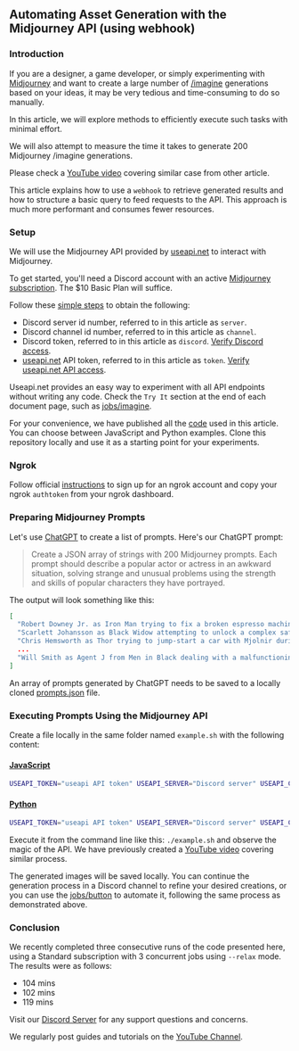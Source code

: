 ## Automating Asset Generation with the Midjourney API (using webhook)

### Introduction

If you are a designer, a game developer, or simply experimenting with [Midjourney](https://midjourney.com) and want to create a large number of [/imagine](https://docs.midjourney.com/docs/quick-start#5-use-the-imagine-command) generations based on your ideas, it may be very tedious and time-consuming to do so manually.

In this article, we will explore methods to efficiently execute such tasks with minimal effort.   

We will also attempt to measure the time it takes to generate 200 Midjourney /imagine generations.

Please check a [YouTube video](https://youtu.be/SIiPnTJ9SHU) covering similar case from other article.

This article explains how to use a `webhook` to retrieve generated results and how to structure a basic query to feed requests to the API. This approach is much more performant and consumes fewer resources.

### Setup 

We will use the Midjourney API provided by [useapi.net](https://useapi.net) to interact with Midjourney.

To get started, you'll need a Discord account with an active [Midjourney subscription](https://docs.midjourney.com/docs/plans#plan-comparison). The $10 Basic Plan will suffice.

Follow these [simple steps](https://useapi.net/docs/start-here) to obtain the following:

- Discord server id number, referred to in this article as `server`.
- Discord channel id number, referred to in this article as `channel`.
- Discord token, referred to in this article as `discord`. [Verify Discord access](https://useapi.net/docs/start-here/setup-midjourney#verify-discord-access).
- [useapi.net](https://useapi.net) API token, referred to in this article as `token`. [Verify useapi.net API access](https://useapi.net/docs/start-here/setup-useapi#verify-useapinet-api-access).

Useapi.net provides an easy way to experiment with all API endpoints without writing any code. Check the `Try It` section at the end of each document page, such as [jobs/imagine](https://useapi.net/docs/api-v2/post-jobs-imagine#try-it).

For your convenience, we have published all the [code](https://github.com/useapi/examples/tree/main/generate-assets-with-webhook) used in this article. You can choose between JavaScript and Python examples. Clone this repository locally and use it as a starting point for your experiments.

### Ngrok 

Follow official [instructions](https://ngrok.com/docs/getting-started/#step-2-connect-your-account) to sign up for an ngrok account and copy your ngrok `authtoken` from your ngrok dashboard.

### Preparing Midjourney Prompts

Let's use [ChatGPT](https://chat.openai.com) to create a list of prompts. Here's our ChatGPT prompt:

> Create a JSON array of strings with 200 Midjourney prompts. Each prompt should describe a popular actor or actress in an awkward situation, solving strange and unusual problems using the strength and skills of popular characters they have portrayed.

The output will look something like this:

```json
[
  "Robert Downey Jr. as Iron Man trying to fix a broken espresso machine using his suit's advanced technology.",
  "Scarlett Johansson as Black Widow attempting to unlock a complex safe while blindfolded at a magician's challenge.",
  "Chris Hemsworth as Thor trying to jump-start a car with Mjolnir during a thunderstorm.",
  ...  
  "Will Smith as Agent J from Men in Black dealing with a malfunctioning printer that's printing alien languages."
]
```

An array of prompts generated by ChatGPT needs to be saved to a locally cloned [prompts.json](https://github.com/useapi/examples/blob/main/generate-assets-with-webhook/prompts.json) file.

### Executing Prompts Using the Midjourney API

Create a file locally in the same folder named `example.sh` with the following content:

#### [JavaScript](https://github.com/useapi/examples/blob/main/generate-assets-with-webhook/example.js)
```bash
USEAPI_TOKEN="useapi API token" USEAPI_SERVER="Discord server" USEAPI_CHANNEL="Discord channel" USEAPI_DISCORD="Discord token" NGROK_AUTHTOKEN="ngrok authtoken" node ./example.js
```

#### [Python](https://github.com/useapi/examples/blob/main/generate-assets-with-webhook/example.py)
```bash
USEAPI_TOKEN="useapi API token" USEAPI_SERVER="Discord server" USEAPI_CHANNEL="Discord channel" USEAPI_DISCORD="Discord token" NGROK_AUTHTOKEN="ngrok authtoken" python3 ./example.py
```

Execute it from the command line like this: `./example.sh` and observe the magic of the API. We have previously created a [YouTube video](https://youtu.be/SIiPnTJ9SHU) covering similar  process.

The generated images will be saved locally. You can continue the generation process in a Discord channel to refine your desired creations, or you can use the [jobs/button](https://useapi.net/docs/api-v2/post-jobs-button) to automate it, following the same process as demonstrated above.

### Conclusion

We recently completed three consecutive runs of the code presented here, using a Standard subscription with 3 concurrent jobs using `--relax` mode.   
The results were as follows:
- 104 mins
- 102 mins
- 119 mins

Visit our [Discord Server](https://discord.gg/w28uK3cnmF) for any support questions and concerns. 

We regularly post guides and tutorials on the [YouTube Channel](https://www.youtube.com/@midjourneyapi).